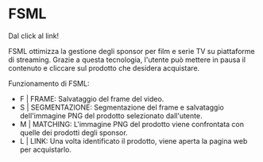 # FSML
Dal click al link!

FSML ottimizza la gestione degli sponsor per film e serie TV su piattaforme di streaming. Grazie a questa tecnologia, l'utente può mettere in pausa il contenuto e cliccare sul prodotto che desidera acquistare.

Funzionamento di FSML:
- F  | FRAME: Salvataggio del frame del video.
- S  | SEGMENTAZIONE: Segmentazione del frame e salvataggio dell'immagine PNG del prodotto selezionato dall'utente.
- M | MATCHING: L'immagine PNG del prodotto viene confrontata con quelle dei prodotti degli sponsor.
- L   | LINK: Una volta identificato il prodotto, viene aperta la pagina web per acquistarlo.
